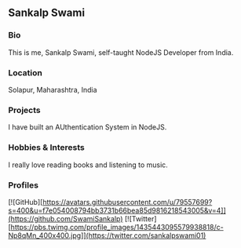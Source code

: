 ## Sankalp Swami

### Bio
This is me, Sankalp Swami, self-taught NodeJS Developer from India. 

### Location
Solapur, Maharashtra, India

### Projects
I have built an AUthentication System in NodeJS. 

### Hobbies & Interests
I really love reading books and listening to music.

### Profiles
[![GitHub][https://avatars.githubusercontent.com/u/79557699?s=400&u=f7e054008794bb3731b66bea85d9816218543005&v=4]](https://github.com/SwamiSankalp) 
[![Twitter][https://pbs.twimg.com/profile_images/1435443095579938818/c-Np8qMn_400x400.jpg]](https://twitter.com/sankalpswami01)
  
<!-- Don't edit the below 2 lines -->
[twitter-img]: https://i.imgur.com/wWzX9uB.png
[github-img]: https://i.imgur.com/9I6NRUm.png
